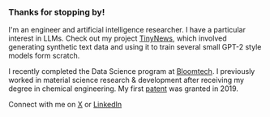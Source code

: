 ### Thanks for stopping by!

I'm an engineer and artificial intelligence researcher. I have a particular interest in LLMs. Check out my project [TinyNews](https://gregsamek.github.io/TinyNews/), which involved generating synthetic text data and using it to train several small GPT-2 style models form scratch.

I recently completed the Data Science program at [Bloomtech](https://www.bloomtech.com/courses/data-science). I previously worked in material science research & development after receiving my degree in chemical engineering. My first [patent](https://patents.google.com/patent/US10433700B2/) was granted in 2019.

Connect with me on [X](https://x.com/GregSamek) or [LinkedIn](https://www.linkedin.com/in/gregsamek/)

